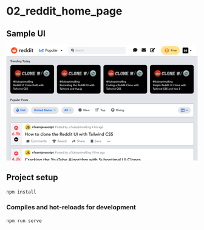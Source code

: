 # 02_reddit_home_page

## Sample UI
![](/demos/02_reddit_home_page.png)

## Project setup
```
npm install
```

### Compiles and hot-reloads for development
```
npm run serve
```
